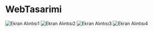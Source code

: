 # WebTasarimi
![Ekran Alıntısı1](https://github.com/damilakaya/WebTasarimi/assets/99400777/b889709a-0bcb-4385-a707-1127aebb1e8c)
![Ekran Alıntısı2](https://github.com/damilakaya/WebTasarimi/assets/99400777/663d8e4d-6720-45ea-8db6-14b14d2a157b)
![Ekran Alıntısı3](https://github.com/damilakaya/WebTasarimi/assets/99400777/384978fd-d78e-4dff-9af0-8c248f3e6a87)
![Ekran Alıntısı4](https://github.com/damilakaya/WebTasarimi/assets/99400777/764a4078-8ec1-4746-b309-23bf32c97b02)

